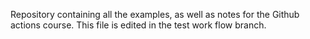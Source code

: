 Repository containing all the examples, as well as notes for the Github actions course. This file is edited in the test work flow branch.
